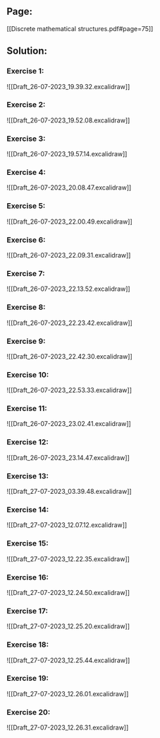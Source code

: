 ## Page:
[[Discrete mathematical structures.pdf#page=75]]

## Solution:

### Exercise 1:
![[Draft_26-07-2023_19.39.32.excalidraw]]

### Exercise 2:
![[Draft_26-07-2023_19.52.08.excalidraw]]

### Exercise 3:
![[Draft_26-07-2023_19.57.14.excalidraw]]

### Exercise 4:
![[Draft_26-07-2023_20.08.47.excalidraw]]

### Exercise 5:
![[Draft_26-07-2023_22.00.49.excalidraw]]

### Exercise 6:
![[Draft_26-07-2023_22.09.31.excalidraw]]

### Exercise 7:
![[Draft_26-07-2023_22.13.52.excalidraw]]

### Exercise 8:
![[Draft_26-07-2023_22.23.42.excalidraw]]

### Exercise 9:
![[Draft_26-07-2023_22.42.30.excalidraw]]

### Exercise 10:
![[Draft_26-07-2023_22.53.33.excalidraw]]

### Exercise 11:
![[Draft_26-07-2023_23.02.41.excalidraw]]

### Exercise 12:
![[Draft_26-07-2023_23.14.47.excalidraw]]

### Exercise 13:
![[Draft_27-07-2023_03.39.48.excalidraw]]

### Exercise 14:
![[Draft_27-07-2023_12.07.12.excalidraw]]

### Exercise 15:
![[Draft_27-07-2023_12.22.35.excalidraw]]

### Exercise 16:
![[Draft_27-07-2023_12.24.50.excalidraw]]

### Exercise 17:
![[Draft_27-07-2023_12.25.20.excalidraw]]

### Exercise 18:
![[Draft_27-07-2023_12.25.44.excalidraw]]

### Exercise 19:
![[Draft_27-07-2023_12.26.01.excalidraw]]

### Exercise 20:
![[Draft_27-07-2023_12.26.31.excalidraw]]
